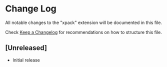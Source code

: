 # Change Log

All notable changes to the "xpack" extension will be documented in this file.

Check [Keep a Changelog](http://keepachangelog.com/) for recommendations on how to structure this file.

## [Unreleased]

- Initial release